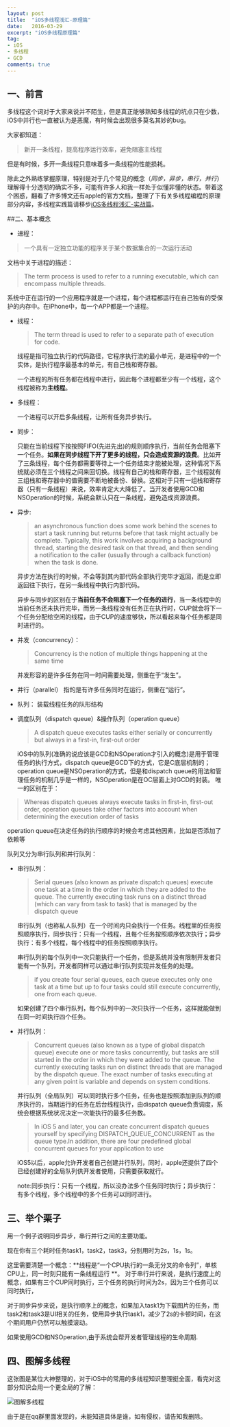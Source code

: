 ```yaml
---
layout: post
title:  "iOS多线程浅汇-原理篇"
date:   2016-03-29
excerpt: "iOS多线程原理篇"
tag:
- iOS 
- 多线程 
- GCD 
comments: true
---
```


## 一、前言

多线程这个词对于大家来说并不陌生，但是真正能够熟知多线程的坑点只在少数，iOS中并行也一直被认为是恶魔，有时候会出现很多莫名其妙的bug。

大家都知道：
> 新开一条线程，提高程序运行效率，避免阻塞主线程

但是有时候，多开一条线程只意味着多一条线程的性能损耗。

除此之外熟练掌握原理，特别是对于几个常见的概念（*同步，异步，串行，并行*）理解得十分透彻的确实不多，可能有许多人和我一样处于似懂非懂的状态。带着这个困惑，翻看了许多博文还有apple的官方文档，整理了下有关多线程编程的原理部分内容，多线程实践篇请移步[iOS多线程浅汇-实战篇](http://www.jianshu.com/p/0f9f7ed53b48)。

##二、基本概念

* 进程：

>一个具有一定独立功能的程序关于某个数据集合的一次运行活动

  文档中关于进程的描述：
>The term process is used to refer to a running executable, which can encompass multiple threads.

  系统中正在运行的一个应用程序就是一个进程，每个进程都运行在自己独有的受保护的内存中。在iPhone中，每一个APP都是一个进程。

* 线程：

  >The term thread is used to refer to a separate path of execution for code.

  线程是指可独立执行的代码路径，它程序执行流的最小单元，是进程中的一个实体，是执行程序最基本的单元，有自己栈和寄存器。

  一个进程的所有任务都在线程中进行，因此每个进程都至少有一个线程，这个线程被称为**主线程**。

* 多线程：

	一个进程可以开启多条线程，让所有任务异步执行。

* 同步：

	只能在当前线程下按按照FIFO(先进先出)的规则顺序执行，当前任务会阻塞下一个任务。**如果在同步线程下开了更多的线程，只会造成资源的浪费**。比如开了三条线程，每个任务都需要等待上一个任务结束才能被处理，这种情况下系统就必须在三个线程之间来回切换。线程有自己的栈和寄存器，三个线程就有三组栈和寄存器中的值需要不断地被备份、替换。这相对于只有一组栈和寄存器（只有一条线程）来说，效率肯定大大降低了。当开发者使用GCD和NSOperation的时候，系统会默认只在一条线程，避免造成资源浪费。

* 异步:

	>an asynchronous function does some work behind the scenes to start a task running but returns before that task might actually be complete. Typically, this work involves acquiring a background thread, starting the desired task on that thread, and then sending a notification to the caller (usually through a callback function) when the task is done. 

  异步方法在执行的时候，不会等到其内部代码全部执行完毕才返回，而是立即返回往下执行，在另一条线程中执行内部代码。

  异步与同步的区别在于**当前任务不会阻塞下一个任务的进行**，当一条线程中的当前任务还未执行完毕，而另一条线程没有任务正在执行时，CUP就会将下一个任务分配给空闲的线程，由于CUP的速度够快，所以看起来每个任务都是同时进行的。

* 并发（concurrency）：

	>Concurrency is the notion of multiple things happening at the same time

  并发形容的是许多任务在同一时间需要处理，侧重在于“发生”。

* 并行（parallel）
	指的是有许多任务同时在运行，侧重在“运行”。


* 队列：
	装载线程任务的队形结构

* 调度队列（dispatch queue）&操作队列（operation queue）

	> A dispatch queue executes tasks either serially or concurrently but always in a first-in, first-out order

  iOS中的队列(准确的说应该是GCD和NSOperation才引入的概念)是用于管理任务的执行方式，dispatch queue是GCD下的方式，它是C底层机制的；operation queue是NSOperation的方式，但是和dispatch queue的用法和管理任务的机制几乎是一样的，NSOperation是在OC层面上对GCD的封装。
唯一的区别在于：
>Whereas dispatch queues always execute tasks in first-in, first-out order, operation queues take other factors into account when determining the execution order of tasks

  operation queue在决定任务的执行顺序的时候会考虑其他因素，比如是否添加了依赖等

队列又分为串行队列和并行队列：

* 串行队列：

	>Serial queues (also known as private dispatch queues) execute one task at a time in the order in which they are added to the queue. The currently executing task runs on a distinct thread (which can vary from task to task) that is managed by the dispatch queue

  串行队列（也称私人队列）在一个时间内只会执行一个任务。线程里的任务按照顺序执行，同步执行：只有一个线程，且每个任务按照顺序依次执行；异步执行：有多个线程，每个线程中的任务按照顺序执行。
  
  串行队列的每个队列中一次只能执行一个任务，但是系统并没有限制开发者只能有一个队列，开发者同样可以通过串行队列实现并发任务的处理。

  >if you create four serial queues, each queue executes only one task at a time but up to four tasks could still execute concurrently, one from each queue. 

  如果创建了四个串行队列，每个队列中的一次只执行一个任务，这样就能做到在同一时间执行四个任务。

* 并行队列：

	>Concurrent queues (also known as a type of global dispatch queue) execute one or more tasks concurrently, but tasks are still started in the order in which they were added to the queue. The currently executing tasks run on distinct threads that are managed by the dispatch queue. The exact number of tasks executing at any given point is variable and depends on system conditions.

  并行队列（全局队列）可以同时执行多个任务，任务也是按照添加到队列的顺序执行的，当期运行的任务在后台线程执行，由dispatch queue负责调度，系统会根据系统状况决定一次能执行的最多任务数。
  
  >In iOS 5 and later, you can create concurrent dispatch queues yourself by specifying DISPATCH_QUEUE_CONCURRENT as the queue type.In addition, there are four predefined global concurrent queues for your application to use
  
  iOS5以后，apple允许开发者自己创建并行队列，同时，apple还提供了四个已经创建好的全局队列供开发者使用，只需要获取就行。

  note:同步执行：只有一个线程，所以没办法多个任务同时执行；异步执行：有多个线程，多个线程中的多个任务可以同时进行。

## 三、举个栗子

用一个例子说明同步异步，串行并行之间的主要功能。

现在你有三个耗时任务task1，task2，task3，分别用时为2s，1s，1s。

这里需要清楚一个概念：**线程是“一个CPU执行的一条无分叉的命令列”，单核CPU上，同一时刻只能有一条线程运行  **。
对于串行并行来说，是执行速度上的概念，如果有三个CUP同时执行，三个任务的执行时间为2s，因为三个任务可以同时执行，

对于同步异步来说，是执行顺序上的概念，如果加入task1为下载图片的任务，而task2和task3是UI相关的任务，使用异步执行task1，减少了2s的卡顿时间，在这个期间用户仍然可以触摸滚动。

如果使用GCD和NSOperation,由于系统会帮开发者管理线程的生命周期.

## 四、图解多线程

这张图是某位大神整理的，对于iOS中的常用的多线程知识整理挺全面，看完对这部分知识会用一个更全局的了解：

![图解多线程](http://upload-images.jianshu.io/upload_images/1638754-bbddd099a0698cea.png?imageMogr2/auto-orient/strip%7CimageView2/2/w/1240)


由于是在qq群里面发现的，未能知道具体是谁，如有侵权，请告知我删除。